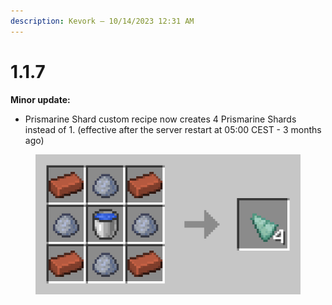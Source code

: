 ```yaml
---
description: Kevork — 10/14/2023 12:31 AM
---
```


# 1.1.7

**Minor update:**

* Prismarine Shard custom recipe now creates 4 Prismarine Shards instead of 1. (effective after the server restart at 05:00 CEST - 3 months ago)

<figure><img src="../../../.gitbook/assets/image (73).png" alt=""><figcaption></figcaption></figure>
